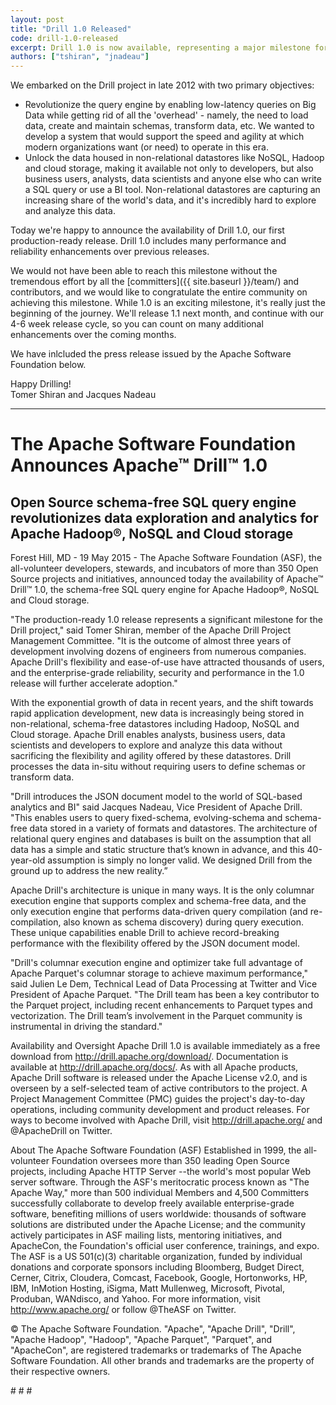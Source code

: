 ```yaml
---
layout: post
title: "Drill 1.0 Released"
code: drill-1.0-released
excerpt: Drill 1.0 is now available, representing a major milestone for the Drill community. Drill in now production-ready, making it easier than ever to explore and analyze data in non-relational datastores.
authors: ["tshiran", "jnadeau"]
---
```

We embarked on the Drill project in late 2012 with two primary objectives:

* Revolutionize the query engine by enabling low-latency queries on Big Data while getting rid of all the 'overhead' - namely, the need to load data, create and maintain schemas, transform data, etc. We wanted to develop a system that would support the speed and agility at which modern organizations want (or need) to operate in this era.
* Unlock the data housed in non-relational datastores like NoSQL, Hadoop and cloud storage, making it available not only to developers, but also business users, analysts, data scientists and anyone else who can write a SQL query or use a BI tool. Non-relational datastores are capturing an increasing share of the world's data, and it's incredibly hard to explore and analyze this data.

Today we're happy to announce the availability of Drill 1.0, our first production-ready release. Drill 1.0 includes many performance and reliability enhancements over previous releases.

We would not have been able to reach this milestone without the tremendous effort by all the [committers]({{ site.baseurl }}/team/) and contributors, and we would like to congratulate the entire community on achieving this milestone. While 1.0 is an exciting milestone, it's really just the beginning of the journey. We'll release 1.1 next month, and continue with our 4-6 week release cycle, so you can count on many additional enhancements over the coming months.

We have inlcluded the press release issued by the Apache Software Foundation below.

Happy Drilling!  
Tomer Shiran and Jacques Nadeau

<hr />

# The Apache Software Foundation Announces Apache™ Drill™ 1.0

## Open Source schema-free SQL query engine revolutionizes data exploration and analytics for Apache Hadoop®, NoSQL and Cloud storage 

Forest Hill, MD - 19 May 2015 - The Apache Software Foundation (ASF), the all-volunteer developers, stewards, and incubators of more than 350 Open Source projects and initiatives, announced today the availability of Apache™ Drill™ 1.0, the schema-free SQL query engine for Apache Hadoop®, NoSQL and Cloud storage.

"The production-ready 1.0 release represents a significant milestone for the Drill project," said Tomer Shiran, member of the Apache Drill Project Management Committee. "It is the outcome of almost three years of development involving dozens of engineers from numerous companies. Apache Drill's flexibility and ease-of-use have attracted thousands of users, and the enterprise-grade reliability, security and performance in the 1.0 release will further accelerate adoption."

With the exponential growth of data in recent years, and the shift towards rapid application development, new data is increasingly being stored in non-relational, schema-free datastores including Hadoop, NoSQL and Cloud storage. Apache Drill enables analysts, business users, data scientists and developers to explore and analyze this data without sacrificing the flexibility and agility offered by these datastores. Drill processes the data in-situ without requiring users to define schemas or transform data.

"Drill introduces the JSON document model to the world of SQL-based analytics and BI" said Jacques Nadeau, Vice President of Apache Drill. "This enables users to query fixed-schema, evolving-schema and schema-free data stored in a variety of formats and datastores. The architecture of relational query engines and databases is built on the assumption that all data has a simple and static structure that’s known in advance, and this 40-year-old assumption is simply no longer valid. We designed Drill from the ground up to address the new reality.”

Apache Drill's architecture is unique in many ways. It is the only columnar execution engine that supports complex and schema-free data, and the only execution engine that performs data-driven query compilation (and re-compilation, also known as schema discovery) during query execution. These unique capabilities enable Drill to achieve record-breaking performance with the flexibility offered by the JSON document model.

"Drill's columnar execution engine and optimizer take full advantage of Apache Parquet's columnar storage to achieve maximum performance," said Julien Le Dem, Technical Lead of Data Processing at Twitter and Vice President of Apache Parquet. "The Drill team has been a key contributor to the Parquet project, including recent enhancements to Parquet types and vectorization. The Drill team’s involvement in the Parquet community is instrumental in driving the standard."

Availability and Oversight
Apache Drill 1.0 is available immediately as a free download from http://drill.apache.org/download/. Documentation is available at http://drill.apache.org/docs/. As with all Apache products, Apache Drill software is released under the Apache License v2.0, and is overseen by a self-selected team of active contributors to the project. A Project Management Committee (PMC) guides the project's day-to-day operations, including community development and product releases. For ways to become involved with Apache Drill, visit http://drill.apache.org/ and @ApacheDrill on Twitter.

About The Apache Software Foundation (ASF)
Established in 1999, the all-volunteer Foundation oversees more than 350 leading Open Source projects, including Apache HTTP Server --the world's most popular Web server software. Through the ASF's meritocratic process known as "The Apache Way," more than 500 individual Members and 4,500 Committers successfully collaborate to develop freely available enterprise-grade software, benefiting millions of users worldwide: thousands of software solutions are distributed under the Apache License; and the community actively participates in ASF mailing lists, mentoring initiatives, and ApacheCon, the Foundation's official user conference, trainings, and expo. The ASF is a US 501(c)(3) charitable organization, funded by individual donations and corporate sponsors including Bloomberg, Budget Direct, Cerner, Citrix, Cloudera, Comcast, Facebook, Google, Hortonworks, HP, IBM, InMotion Hosting, iSigma, Matt Mullenweg, Microsoft, Pivotal, Produban, WANdisco, and Yahoo. For more information, visit http://www.apache.org/ or follow @TheASF on Twitter.

© The Apache Software Foundation. "Apache", "Apache Drill", "Drill", "Apache Hadoop", "Hadoop", "Apache Parquet", "Parquet", and "ApacheCon", are registered trademarks or trademarks of The Apache Software Foundation. All other brands and trademarks are the property of their respective owners.

\# \# \#

